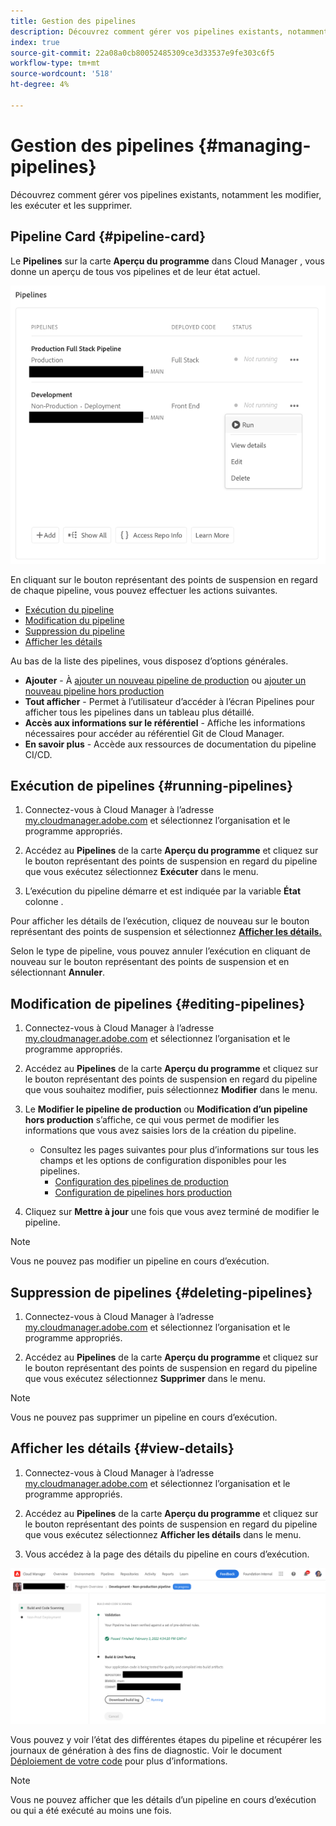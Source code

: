 ```yaml
---
title: Gestion des pipelines
description: Découvrez comment gérer vos pipelines existants, notamment les modifier, les exécuter et les supprimer.
index: true
source-git-commit: 22a08a0cb80052485309ce3d33537e9fe303c6f5
workflow-type: tm+mt
source-wordcount: '518'
ht-degree: 4%

---
```



# Gestion des pipelines {#managing-pipelines}

Découvrez comment gérer vos pipelines existants, notamment les modifier, les exécuter et les supprimer.

## Pipeline Card {#pipeline-card}

Le **Pipelines** sur la carte **Aperçu du programme** dans Cloud Manager , vous donne un aperçu de tous vos pipelines et de leur état actuel.

![Carte Pipelines dans Cloud Manager](/help/implementing/cloud-manager/assets/configure-pipeline/pipelines-card.png)

En cliquant sur le bouton représentant des points de suspension en regard de chaque pipeline, vous pouvez effectuer les actions suivantes.

* [Exécution du pipeline](#running-pipelines)
* [Modification du pipeline](#editing-pipelines)
* [Suppression du pipeline](#deleting-pipelines)
* [Afficher les détails](#view-details)

Au bas de la liste des pipelines, vous disposez d’options générales.

* **Ajouter** - À [ajouter un nouveau pipeline de production](configuring-production-pipelines.md) ou [ajouter un nouveau pipeline hors production](configuring-non-production-pipelines.md)
* **Tout afficher** - Permet à l’utilisateur d’accéder à l’écran Pipelines pour afficher tous les pipelines dans un tableau plus détaillé.
* **Accès aux informations sur le référentiel** - Affiche les informations nécessaires pour accéder au référentiel Git de Cloud Manager.
* **En savoir plus** - Accède aux ressources de documentation du pipeline CI/CD.

## Exécution de pipelines {#running-pipelines}

1. Connectez-vous à Cloud Manager à l’adresse [my.cloudmanager.adobe.com](https://my.cloudmanager.adobe.com/) et sélectionnez l’organisation et le programme appropriés.

1. Accédez au **Pipelines** de la carte **Aperçu du programme** et cliquez sur le bouton représentant des points de suspension en regard du pipeline que vous exécutez sélectionnez **Exécuter** dans le menu.

1. L’exécution du pipeline démarre et est indiquée par la variable **État** colonne .

Pour afficher les détails de l’exécution, cliquez de nouveau sur le bouton représentant des points de suspension et sélectionnez **[Afficher les détails.](#view-details)**

Selon le type de pipeline, vous pouvez annuler l’exécution en cliquant de nouveau sur le bouton représentant des points de suspension et en sélectionnant **Annuler**.

## Modification de pipelines {#editing-pipelines}

1. Connectez-vous à Cloud Manager à l’adresse [my.cloudmanager.adobe.com](https://my.cloudmanager.adobe.com/) et sélectionnez l’organisation et le programme appropriés.

1. Accédez au **Pipelines** de la carte **Aperçu du programme** et cliquez sur le bouton représentant des points de suspension en regard du pipeline que vous souhaitez modifier, puis sélectionnez **Modifier** dans le menu.

1. Le **Modifier le pipeline de production** ou **Modification d’un pipeline hors production** s’affiche, ce qui vous permet de modifier les informations que vous avez saisies lors de la création du pipeline.

   * Consultez les pages suivantes pour plus d’informations sur tous les champs et les options de configuration disponibles pour les pipelines.
      * [Configuration des pipelines de production](configuring-production-pipelines.md)
      * [Configuration de pipelines hors production](configuring-non-production-pipelines.md)

1. Cliquez sur **Mettre à jour** une fois que vous avez terminé de modifier le pipeline.

>[!NOTE]
>
>Vous ne pouvez pas modifier un pipeline en cours d’exécution.

## Suppression de pipelines {#deleting-pipelines}

1. Connectez-vous à Cloud Manager à l’adresse [my.cloudmanager.adobe.com](https://my.cloudmanager.adobe.com/) et sélectionnez l’organisation et le programme appropriés.

1. Accédez au **Pipelines** de la carte **Aperçu du programme** et cliquez sur le bouton représentant des points de suspension en regard du pipeline que vous exécutez sélectionnez **Supprimer** dans le menu.

>[!NOTE]
>
>Vous ne pouvez pas supprimer un pipeline en cours d’exécution.

## Afficher les détails {#view-details}

1. Connectez-vous à Cloud Manager à l’adresse [my.cloudmanager.adobe.com](https://my.cloudmanager.adobe.com/) et sélectionnez l’organisation et le programme appropriés.

1. Accédez au **Pipelines** de la carte **Aperçu du programme** et cliquez sur le bouton représentant des points de suspension en regard du pipeline que vous exécutez sélectionnez **Afficher les détails** dans le menu.

1. Vous accédez à la page des détails du pipeline en cours d’exécution.

![Détails du pipeline](/help/implementing/cloud-manager/assets/configure-pipeline/pipeline-running-details.png)

Vous pouvez y voir l’état des différentes étapes du pipeline et récupérer les journaux de génération à des fins de diagnostic. Voir le document [Déploiement de votre code](/help/implementing/cloud-manager/deploy-code.md) pour plus d’informations.

>[!NOTE]
>
>Vous ne pouvez afficher que les détails d’un pipeline en cours d’exécution ou qui a été exécuté au moins une fois.